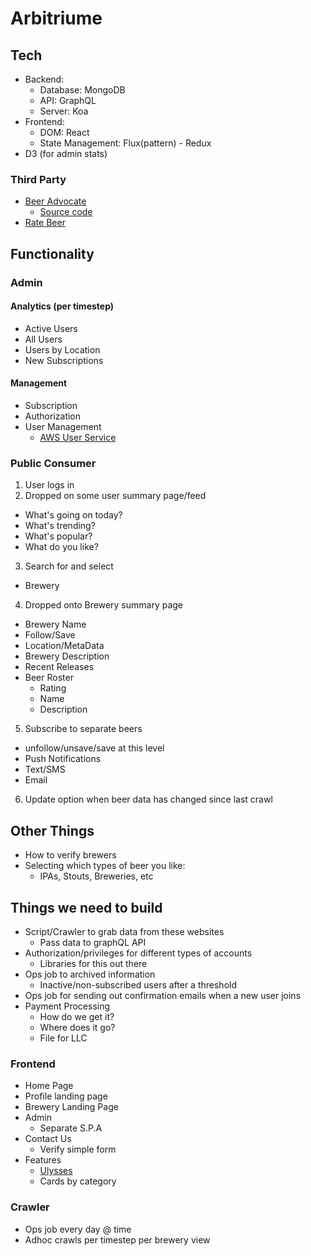 # Arbitriume

## Tech
* Backend: 
  * Database: MongoDB
  * API: GraphQL
  * Server: Koa
* Frontend:
  * DOM: React
  * State Management: Flux(pattern) - Redux
* D3 (for admin stats)

### Third Party
* [Beer Advocate](https://www.npmjs.com/package/beeradvocate-api)
  * [Source code](https://github.com/billism1/beeradvocate-api/blob/master/index.js)
* [Rate Beer](https://www.npmjs.com/package/ratebeer-api)

## Functionality
### Admin
#### Analytics (per timestep)
* Active Users
* All Users
* Users by Location
* New Subscriptions

#### Management
* Subscription
* Authorization 
* User Management
  * [AWS User Service](https://aws.amazon.com/cognito/)

### Public Consumer
1. User logs in
2. Dropped on some user summary page/feed
  * What's going on today?
  * What's trending?
  * What's popular?
  * What do you like?
3. Search for and select 
  * Brewery
4. Dropped onto Brewery summary page
  * Brewery Name
  * Follow/Save
  * Location/MetaData
  * Brewery Description
  * Recent Releases
  * Beer Roster 
    * Rating
    * Name
    * Description
5. Subscribe to separate beers
  * unfollow/unsave/save at this level
  * Push Notifications
  * Text/SMS
  * Email
6. Update option when beer data has changed since last crawl 
  
## Other Things
* How to verify brewers
* Selecting which types of beer you like:
    * IPAs, Stouts, Breweries, etc

## Things we need to build
* Script/Crawler to grab data from these websites
  * Pass data to graphQL API
* Authorization/privileges for different types of accounts
  * Libraries for this out there
* Ops job to archived information
  * Inactive/non-subscribed users after a threshold
* Ops job for sending out confirmation emails when a new user joins  
* Payment Processing
  * How do we get it?
  * Where does it go?
  * File for LLC
  
### Frontend
* Home Page
* Profile landing page
* Brewery Landing Page
* Admin
  * Separate S.P.A
* Contact Us
  * Verify simple form
* Features
  * [Ulysses](https://ulyssesapp.com/features/)
  * Cards by category
  
### Crawler
* Ops job every day @ time
* Adhoc crawls per timestep per brewery view
